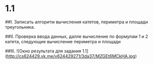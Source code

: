 # 1.1

##I.
Записать алгоритм вычисления катетов, периметра и площади треугольника.

##II.
Проверка ввода данных, далле вычисление по формулам 1 и 2 катета, следующие вычисление периметра и площади

##III.
![Окно результата для задания 1.1]
(http://cs624429.vk.me/v624429271/3da37/MZGEt6MCkHA.jpg)

